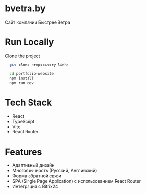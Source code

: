 # bvetra.by
Сайт компании Быстрее Ветра

# Run Locally
Clone the project

```bash
  git clone <repository-link>
```

```bash
  cd portfolio-website
  npm install
  npm run dev
```
# Tech Stack
- React
- TypeScript
- Vite
- React Router

# Features
- Адаптивный дизайн
- Многоязычность (Русский, Английский)
- Форма обратной связи
- SPA (Single Page Application) с использованием React Router
- Интеграция с Bitrix24
